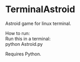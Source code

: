 TerminalAstroid
===============

Astroid game for linux terminal.

How to run:  
Run this in a terminal:  
python Astroid.py  

Requires Python.
